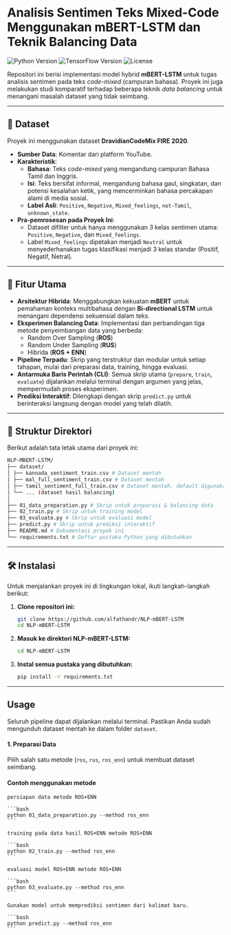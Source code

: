 # Analisis Sentimen Teks Mixed-Code Menggunakan mBERT-LSTM dan Teknik Balancing Data

![Python Version](https://img.shields.io/badge/python-3.9%2B-blue)
![TensorFlow Version](https://img.shields.io/badge/tensorflow-2.10%2B-orange)
![License](https://img.shields.io/badge/license-MIT-green)

Repositori ini berisi implementasi model hybrid **mBERT-LSTM** untuk tugas analisis sentimen pada teks _code-mixed_ (campuran bahasa). Proyek ini juga melakukan studi komparatif terhadap beberapa teknik _data balancing_ untuk menangani masalah dataset yang tidak seimbang.

---

## 📖 Dataset

Proyek ini menggunakan dataset **DravidianCodeMix FIRE 2020**.

- **Sumber Data**: Komentar dari platform YouTube.
- **Karakteristik**:
  - **Bahasa**: Teks _code-mixed_ yang mengandung campuran Bahasa Tamil dan Inggris.
  - **Isi**: Teks bersifat informal, mengandung bahasa gaul, singkatan, dan potensi kesalahan ketik, yang mencerminkan bahasa percakapan alami di media sosial.
  - **Label Asli**: `Positive`, `Negative`, `Mixed_feelings`, `not-Tamil`, `unknown_state`.
- **Pra-pemrosesan pada Proyek Ini**:
  - Dataset difilter untuk hanya menggunakan 3 kelas sentimen utama: `Positive`, `Negative`, dan `Mixed_feelings`.
  - Label `Mixed_feelings` dipetakan menjadi `Neutral` untuk menyederhanakan tugas klasifikasi menjadi 3 kelas standar (Positif, Negatif, Netral).

---

## 🚀 Fitur Utama

- **Arsitektur Hibrida**: Menggabungkan kekuatan **mBERT** untuk pemahaman konteks multibahasa dengan **Bi-directional LSTM** untuk menangani dependensi sekuensial dalam teks.
- **Eksperimen Balancing Data**: Implementasi dan perbandingan tiga metode penyeimbangan data yang berbeda:
  - Random Over Sampling (**ROS**)
  - Random Under Sampling (**RUS**)
  - Hibrida (**ROS + ENN**)
- **Pipeline Terpadu**: Skrip yang terstruktur dan modular untuk setiap tahapan, mulai dari preparasi data, training, hingga evaluasi.
- **Antarmuka Baris Perintah (CLI)**: Semua skrip utama (`prepare`, `train`, `evaluate`) dijalankan melalui terminal dengan argumen yang jelas, mempermudah proses eksperimen.
- **Prediksi Interaktif**: Dilengkapi dengan skrip `predict.py` untuk berinteraksi langsung dengan model yang telah dilatih.

---

## 📁 Struktur Direktori

Berikut adalah tata letak utama dari proyek ini:

```bash
NLP-MBERT-LSTM/
├── dataset/
│ ├── kannada_sentiment_train.csv # Dataset mentah
│ ├── mal_full_sentiment_train.csv # Dataset mentah
│ ├── tamil_sentiment_full_train.csv # Dataset mentah, default digunakan.
│ └── ... (dataset hasil balancing)
│
├── 01_data_preparation.py # Skrip untuk preparasi & balancing data
├── 02_train.py # Skrip untuk training model
├── 03_evaluate.py # Skrip untuk evaluasi model
├── predict.py # Skrip untuk prediksi interaktif
├── README.md # Dokumentasi proyek ini
└── requirements.txt # Daftar pustaka Python yang dibutuhkan
```

---

## 🛠️ Instalasi

Untuk menjalankan proyek ini di lingkungan lokal, ikuti langkah-langkah berikut:

1.  **Clone repositori ini:**

    ```bash
    git clone https://github.com/alfathandr/NLP-mBERT-LSTM
    cd NLP-mBERT-LSTM
    ```

2.  **Masuk ke direktori NLP-mBERT-LSTM:**

    ```bash
    cd NLP-mBERT-LSTM
    ```

3.  **Instal semua pustaka yang dibutuhkan:**
    ```bash
    pip install -r requirements.txt
    ```

---

## Usage

Seluruh pipeline dapat dijalankan melalui terminal. Pastikan Anda sudah mengunduh dataset mentah ke dalam folder `dataset`.

#### 1. Preparasi Data

Pilih salah satu metode (`ros`, `rus`, `ros_enn`) untuk membuat dataset seimbang.

#### Contoh menggunakan metode

    persiapan data metode ROS+ENN

    ```bash
    python 01_data_preparation.py --method ros_enn
    ```

    training pada data hasil ROS+ENN metode ROS+ENN

    ```bash
    python 02_train.py --method ros_enn
    ```

    evaluasi model ROS+ENN metode ROS+ENN

    ```bash
    python 03_evaluate.py --method ros_enn
    ```

    Gunakan model untuk memprediksi sentimen dari kalimat baru.

    ```bash
    python predict.py --method ros_enn
    ```

```

```
